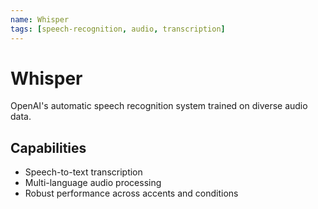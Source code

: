 ```yaml
---
name: Whisper
tags: [speech-recognition, audio, transcription]
---
```


# Whisper

OpenAI's automatic speech recognition system trained on diverse audio data.

## Capabilities
- Speech-to-text transcription
- Multi-language audio processing
- Robust performance across accents and conditions